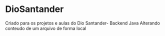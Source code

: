 # DioSantander
Criado para os projetos e aulas do Dio Santander- Backend Java
Alterando conteudo de um arquivo de forma local